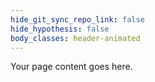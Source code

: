 ```yaml
---
hide_git_sync_repo_link: false
hide_hypothesis: false
body_classes: header-animated
---
```


Your page content goes here.